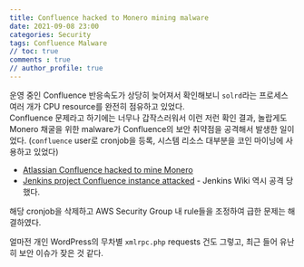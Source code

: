 ```yaml
---
title: Confluence hacked to Monero mining malware
date: 2021-09-08 23:00
categories: Security
tags: Confluence Malware
// toc: true  
comments : true
// author_profile: true
---
```


운영 중인 Confluence 반응속도가 상당히 늦어져서 확인해보니 `solrd`라는 프로세스 여러 개가 CPU resource를 완전히 점유하고 있었다.  
Confluence 문제라고 하기에는 너무나 갑작스러워서 이런 저런 확인 결과, 놀랍게도 Monero 채굴을 위한 malware가 Confluence의 보안 취약점을 공격해서 발생한 일이었다. (`confluence` user로 cronjob을 등록, 시스템 리소스 대부분을 코인 마이닝에 사용하고 있었다)

* [Atlassian Confluence hacked to mine Monero](https://www.techradar.com/news/atlassian-confluence-hacked-to-mine-monero)
* [Jenkins project Confluence instance attacked](https://www.jenkins.io/blog/2021/09/04/wiki-attacked/) - Jenkins Wiki 역시 공격 당했다.

해당 cronjob을 삭제하고 AWS Security Group 내 rule들을 조정하여 급한 문제는 해결하였다.  

얼마전 개인 WordPress의 무차별 `xmlrpc.php` requests 건도 그렇고, 최근 들어 유난히 보안 이슈가 잦은 것 같다.
